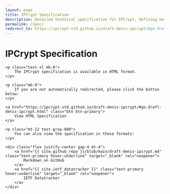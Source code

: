 ```yaml
---
layout: page
title: IPCrypt Specification
description: Detailed technical specification for IPCrypt, defining methods for IP address encryption and obfuscation.
permalink: /spec/
redirect_to: https://ipcrypt-std.github.io/draft-denis-ipcrypt/#go.draft-denis-ipcrypt.html
---
```


<div class="spec-redirect p-8 text-center">
    <h1 class="text-3xl font-bold mb-6">IPCrypt Specification</h1>
    
    <p class="text-xl mb-8">
        The IPCrypt specification is available in HTML format.
    </p>
    
    <p class="mb-8">
        If you are not automatically redirected, please click the button below:
    </p>
    
    <a href="https://ipcrypt-std.github.io/draft-denis-ipcrypt/#go.draft-denis-ipcrypt.html" class="btn btn-primary">
        View HTML Specification
    </a>
    
    <p class="mt-12 text-gray-600">
        You can also view the specification in these formats:
    </p>
    
    <div class="flex justify-center gap-4 mt-4">
        <a href="{{ site.github_repo }}/blob/main/draft-denis-ipcrypt.md" class="text-primary hover:underline" target="_blank" rel="noopener">
            Markdown on GitHub
        </a>
        <a href="{{ site.ietf_datatracker }}" class="text-primary hover:underline" target="_blank" rel="noopener">
            IETF Datatracker
        </a>
    </div>
</div>

<script>
    // Redirect to the HTML specification after a short delay
    setTimeout(function() {
        window.location.href = "https://ipcrypt-std.github.io/draft-denis-ipcrypt/#go.draft-denis-ipcrypt.html";
    }, 1500);
</script>